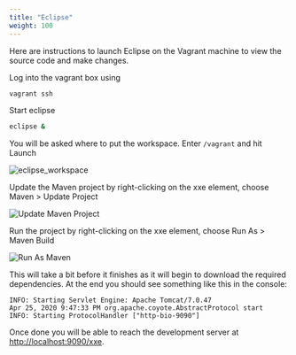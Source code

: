 ```yaml
---
title: "Eclipse"
weight: 100
---
```


Here are instructions to launch Eclipse on the Vagrant machine to view the source code and make changes.

Log into the vagrant box using

```bash
vagrant ssh
```

Start eclipse

```bash
eclipse &
```

You will be asked where to put the workspace. Enter `/vagrant` and hit Launch

![eclipse_workspace](/static/img/workspace_directory.png)


Update the Maven project by right-clicking on the xxe element, choose Maven > Update Project

![Update Maven Project](/static/img/maven_update_project.png)

Run the project by right-clicking on the xxe element, choose Run As > Maven Build

![Run As Maven](/static/img/run_as_maven_build.png)

This will take a bit before it finishes as it will begin to download the required dependencies. At the end you should see something like this in the console:

```plaintext
INFO: Starting Servlet Engine: Apache Tomcat/7.0.47
Apr 25, 2020 9:47:33 PM org.apache.coyote.AbstractProtocol start
INFO: Starting ProtocolHandler ["http-bio-9090"]
```

Once done you will be able to reach the development server at [http://localhost:9090/xxe](http://localhost:9090/xxe).

